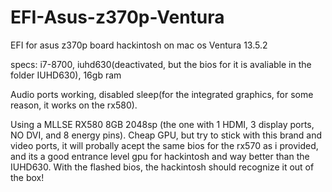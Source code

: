 # EFI-Asus-z370p-Ventura
EFI for asus z370p board hackintosh on mac os Ventura 13.5.2


specs: i7-8700, iuhd630(deactivated, but the bios for it is avaliable in the folder IUHD630), 16gb ram

Audio ports working, disabled sleep(for the integrated graphics, for some reason, it works on the rx580).


Using a MLLSE RX580 8GB 2048sp (the one with 1 HDMI, 3 display ports, NO DVI, and 8 energy pins). Cheap GPU, but try to stick with this brand and video ports, it will probally acept the same bios for the rx570 as i provided, and its a good entrance level gpu for hackintosh and way better than the IUHD630. With the flashed bios, the hackintosh should recognize it out of the box!
